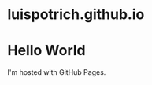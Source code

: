# luispotrich.github.io

<html>
<body>
<h1>Hello World</h1>
<p>I'm hosted with GitHub Pages.</p>
</body>
</html>
